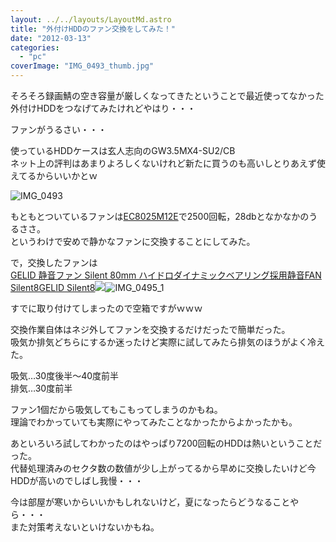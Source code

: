 ```yaml
---
layout: ../../layouts/LayoutMd.astro
title: "外付けHDDのファン交換をしてみた！"
date: "2012-03-13"
categories: 
  - "pc"
coverImage: "IMG_0493_thumb.jpg"
---
```


そろそろ録画鯖の空き容量が厳しくなってきたということで最近使ってなかった外付けHDDをつなげてみたけれどやはり・・・

ファンがうるさい・・・

使っているHDDケースは玄人志向のGW3.5MX4-SU2/CB  
ネット上の評判はあまりよろしくないけれど新たに買うのも高いしとりあえず使えてるからいいかとｗ

![IMG_0493](/archive/images/IMG_0493_thumb.jpg "IMG_0493")


もともとついているファンは[EC8025M12E](http://www.evercool.com.tw/products/fan_8025.htm)で2500回転，28dbとなかなかのうるささ。  
というわけで安めで静かなファンに交換することにしてみた。

で，交換したファンは  
[GELID 静音ファン Silent 80mm ハイドロダイナミックベアリング採用静音FAN Silent8GELID Silent8](http://www.amazon.co.jp/gp/product/B001PE5XJI/ref=as_li_ss_tl?ie=UTF8&tag=mizuka123-22&linkCode=as2&camp=247&creative=7399&creativeASIN=B001PE5XJI)![](/archive/images/IMG_0495_1.jpg)![IMG_0495_1](/archive/images/IMG_0495_1_thumb.jpg "IMG_0495_1")

すでに取り付けてしまったので空箱ですがｗｗｗ

交換作業自体はネジ外してファンを交換するだけだったで簡単だった。  
吸気か排気どちらにするか迷ったけど実際に試してみたら排気のほうがよく冷えた。

吸気…30度後半～40度前半  
排気…30度前半

ファン1個だから吸気してもこもってしまうのかもね。  
理論でわかっていても実際にやってみたことなかったからよかったかも。

あといろいろ試してわかったのはやっぱり7200回転のHDDは熱いということだった。  
代替処理済みのセクタ数の数値が少し上がってるから早めに交換したいけど今HDDが高いのでしばし我慢・・・

今は部屋が寒いからいいかもしれないけど，夏になったらどうなることやら・・・  
また対策考えないといけないかもね。
